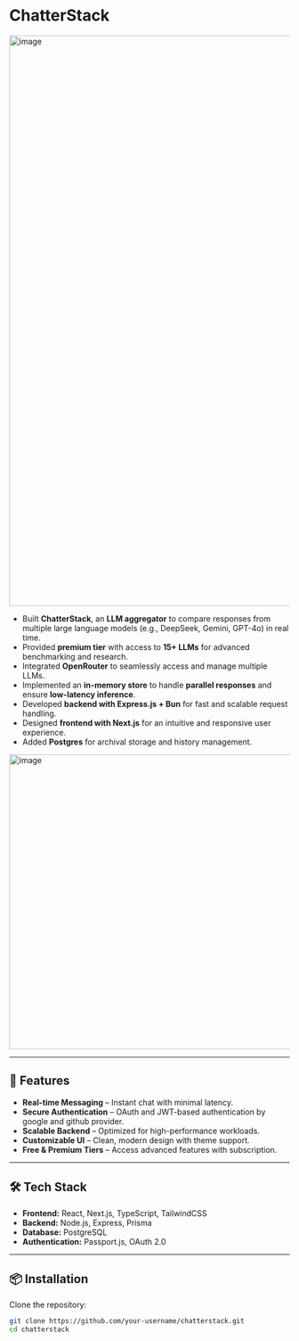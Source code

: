 # ChatterStack

<img width="1024" height="1024" alt="image" src="https://github.com/user-attachments/assets/77776fe5-e5ed-4547-a02a-f52f1899877d" />

- Built **ChatterStack**, an **LLM aggregator** to compare responses from multiple large language models (e.g., DeepSeek, Gemini, GPT-4o) in real time.
- Provided **premium tier** with access to **15+ LLMs** for advanced benchmarking and research.
- Integrated **OpenRouter** to seamlessly access and manage multiple LLMs.
- Implemented an **in-memory store** to handle **parallel responses** and ensure **low-latency inference**.
- Developed **backend with Express.js + Bun** for fast and scalable request handling.
- Designed **frontend with Next.js** for an intuitive and responsive user experience.
- Added **Postgres** for archival storage and history management.
<img width="1194" height="529" alt="image" src="https://github.com/user-attachments/assets/d58b7e3e-8843-4cdf-9181-c3f95629439a" />

---

## 🚀 Features

- **Real-time Messaging** – Instant chat with minimal latency.    
- **Secure Authentication** – OAuth and JWT-based authentication by google and github provider.  
- **Scalable Backend** – Optimized for high-performance workloads.  
- **Customizable UI** – Clean, modern design with theme support.  
- **Free & Premium Tiers** – Access advanced features with subscription.  

---

## 🛠️ Tech Stack

- **Frontend:** React, Next.js, TypeScript, TailwindCSS  
- **Backend:** Node.js, Express, Prisma  
- **Database:** PostgreSQL  
- **Authentication:** Passport.js, OAuth 2.0  

---

## 📦 Installation

Clone the repository:

```bash
git clone https://github.com/your-username/chatterstack.git
cd chatterstack
